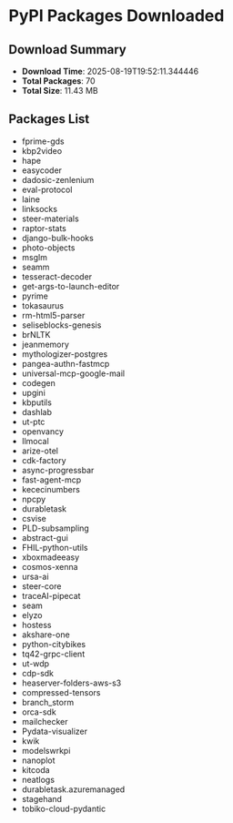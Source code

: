 # PyPI Packages Downloaded

## Download Summary
- **Download Time**: 2025-08-19T19:52:11.344446
- **Total Packages**: 70
- **Total Size**: 11.43 MB

## Packages List
- fprime-gds
- kbp2video
- hape
- easycoder
- dadosic-zenlenium
- eval-protocol
- laine
- linksocks
- steer-materials
- raptor-stats
- django-bulk-hooks
- photo-objects
- msglm
- seamm
- tesseract-decoder
- get-args-to-launch-editor
- pyrime
- tokasaurus
- rm-html5-parser
- seliseblocks-genesis
- brNLTK
- jeanmemory
- mythologizer-postgres
- pangea-authn-fastmcp
- universal-mcp-google-mail
- codegen
- upgini
- kbputils
- dashlab
- ut-ptc
- openvancy
- llmocal
- arize-otel
- cdk-factory
- async-progressbar
- fast-agent-mcp
- kececinumbers
- npcpy
- durabletask
- csvise
- PLD-subsampling
- abstract-gui
- FHIL-python-utils
- xboxmadeeasy
- cosmos-xenna
- ursa-ai
- steer-core
- traceAI-pipecat
- seam
- elyzo
- hostess
- akshare-one
- python-citybikes
- tq42-grpc-client
- ut-wdp
- cdp-sdk
- heaserver-folders-aws-s3
- compressed-tensors
- branch_storm
- orca-sdk
- mailchecker
- Pydata-visualizer
- kwik
- modelswrkpi
- nanoplot
- kitcoda
- neatlogs
- durabletask.azuremanaged
- stagehand
- tobiko-cloud-pydantic
